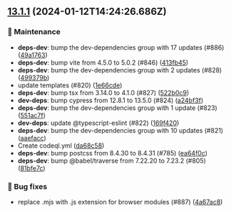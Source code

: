 ## [13.1.1](https://github.com/AxisCommunications/media-stream-library-js/compare/cd7b2e60405b4b9aeb4072b23c7169b5c79123d5..4a67ac8e6ae38a435076a72f7882297da1757a3d) (2024-01-12T14:24:26.686Z)

### 🚧 Maintenance

  - **deps-dev**: bump the dev-dependencies group with 17 updates (#886) ([49a1763](https://github.com/AxisCommunications/media-stream-library-js/commit/49a1763906b22b0a0de49fbb5b8ea840fb7b4107))
  - **deps-dev**: bump vite from 4.5.0 to 5.0.2 (#846) ([413fb45](https://github.com/AxisCommunications/media-stream-library-js/commit/413fb45b48cbae0c644f0d24c780a0f1f81b1d67))
  - **deps-dev**: bump the dev-dependencies group with 2 updates (#828) ([499379b](https://github.com/AxisCommunications/media-stream-library-js/commit/499379b9b4d768ab6217340829ae0de05bea9a5a))
  - update templates (#820) ([1e66cde](https://github.com/AxisCommunications/media-stream-library-js/commit/1e66cdee6d685b6617ba4f27803803c2d723f7d3))
  - **deps-dev**: bump tsx from 3.14.0 to 4.1.0 (#827) ([522b0c9](https://github.com/AxisCommunications/media-stream-library-js/commit/522b0c90bbf99e0c658ef203040102e580ac44e7))
  - **dev-deps**: bump cypress from 12.8.1 to 13.5.0 (#824) ([a24bf3f](https://github.com/AxisCommunications/media-stream-library-js/commit/a24bf3fbb28e8f21c0ea9b4bdbd0235eb2086737))
  - **deps-dev**: bump the dev-dependencies group with 1 update (#823) ([551ac7f](https://github.com/AxisCommunications/media-stream-library-js/commit/551ac7f51674a1ea47b8a3b9aeaf5210ddd126ce))
  - **dev-deps**: update @typescript-eslint (#822) ([169f420](https://github.com/AxisCommunications/media-stream-library-js/commit/169f4205ecbc123ef73104e273cbe15304c968de))
  - **deps-dev**: bump the dev-dependencies group with 10 updates (#821) ([aaefacc](https://github.com/AxisCommunications/media-stream-library-js/commit/aaefaccfbe7ac971744738d58ab3e2d45fd7a931))
  - Create codeql.yml ([da68c58](https://github.com/AxisCommunications/media-stream-library-js/commit/da68c58c665022dec7185804c219e01092d96654))
  - **deps-dev**: bump postcss from 8.4.30 to 8.4.31 (#785) ([ea64f0c](https://github.com/AxisCommunications/media-stream-library-js/commit/ea64f0c67be8c2e79d1b0d029f98c4ea47339527))
  - **deps-dev**: bump @babel/traverse from 7.22.20 to 7.23.2 (#805) ([81bfe7c](https://github.com/AxisCommunications/media-stream-library-js/commit/81bfe7cac5121ff7ab2bcf6a083afc9004b9063d))

### 🐛 Bug fixes

  - replace .mjs with .js extension for browser modules (#887) ([4a67ac8](https://github.com/AxisCommunications/media-stream-library-js/commit/4a67ac8e6ae38a435076a72f7882297da1757a3d))
